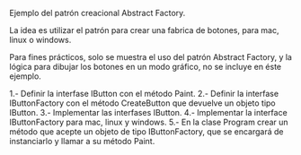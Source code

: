 Ejemplo del patrón creacional Abstract Factory.

La idea es utilizar el patrón para crear una fabrica de botones, para mac, linux o windows.

Para fines prácticos, solo se muestra el uso del patrón Abstract Factory, y la lógica para dibujar 
los botones en un modo gráfico, no se incluye en éste ejemplo.

1.- Definir la interfase IButton con el método Paint.
2.- Definir la interfase IButtonFactory con el método CreateButton que devuelve un objeto tipo IButton.
3.- Implementar las interfases IButton.
4.- Implementar la interface IButtonFactory para mac, linux y windows.
5.- En la clase Program crear un método que acepte un objeto de tipo IButtonFactory, que se encargará
    de instanciarlo y llamar a su método Paint.